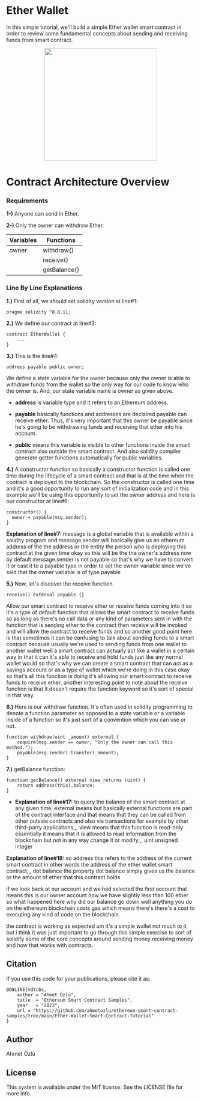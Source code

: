 # Ether Wallet

In this simple tutorial, we'll build a simple Ether wallet smart contract in order to review some fundamental concepts about sending and receiving funds from smart contract.

<p align="center">
  <img src="https://user-images.githubusercontent.com/22610163/221370598-9c796df9-e71f-41c4-a6ad-5b4827a30c1e.png" {width=30px height=300px}>
</p>

# Contract Architecture Overview

### Requirements

**1-)** Anyone can send in Ether.

**2-)** Only the owner can withdraw Ether.


| Variables | Functions	|
|-----------|--------------|
| owner 	| withdraw()   |
|       	| receive()	|
|       	| getBalance() |

### Line By Line Explanations

**1.)** First of all, we should set solidity version at line#1:

	pragma solidity ^0.8.11;

**2.)** We define our contract at line#3:
    
	contract EtherWallet {
    	...
	}
    
**3.)** This is the line#4:

	address payable public owner;
   
We define a state variable for the owner because only the owner is able to withdraw funds from the wallet so the only way for our code to know who the owner is. And, our state variable name is owner as given above.

- **address** is variable type and it refers to an Ethereum address.

- **payable** basically functions and addresses are declaired payable can receive ether. Thus, it's very important that this owner be payable since he's going to be withdrawing funds and receiving that ether into his account.

- **public** means this variable is visible to other functions inside the smart contract also outside the smart contract. And also solidity compiler generate getter functions automatically for public variables.

 **4.)** A constructor function so basically a constructor function is called one time during the lifecycle of a smart contract and that is at the time when the contract is deployed to the blockchain. So the constructor is called one time and it's a good opportunity to run any sort of initialization code and in this example we'll be using this opportunity to set the owner address and here is our constructor at line#6:
 
 	constructor() {
      owner = payable(msg.sender);
 	}

**Explanation of line#7:** message is a global variable that is available within a solidity program and message.sender will basically give us an ethereum address of the the address or the entity the person who is deploying this contract at the given time okay so this will be the the owner's address now by default message.sender is not payable so that's why we have to convert it or cast it to a payable type in order to set the owner variable since we've said that the owner variable is of type payable

**5.)** Now, let's discover the receive function.

	receive() external payable {}

Allow our smart contract to receive ether or receive funds coming into it so it's a type of default function that allows the smart contract to receive funds so as long as there's no call data or any kind of parameters sent in with the function that is sending ether to the contract then receive will be invoked and will allow the contract to receive funds and so another good point here is that sometimes it can be confusing to talk about sending funds to a smart contract because usually we're used to sending funds from one wallet to another wallet well a smart contract can actually act like a wallet in a certain way in that it can it's able to receive and hold funds just like any normal wallet would so that's why we can create a smart contract that can act as a savings account or as a type of wallet which we're doing in this case okay so that's all this function is doing it's allowing our smart contract to receive funds to receive ether, another interesting point to note about the receive function is that it doesn't require the function keyword so it's sort of special in that way.

**6.)** Here is our withdraw function. It's often used in solidity programming to denote a function parameter as opposed to a state variable or a variable inside of a function so it's just sort of a convention which you can use or not.

	function withdraw(uint _amount) external {  
    	require(msg.sender == owner, "Only the owner can call this method.");
    	payable(msg.sender).transfer(_amount);
	}
    
**7.)** getBalance function:

	function getBalance() external view returns (uint) {
    	return address(this).balance;
	}

- **Explanation of line#17:** to query the balance of the smart contract at any given time, external means but basically external functions are part of the contract interface and that means that they can be called from other outside contracts and also via transactions for example by other third-party applications,,, view means that this function is read-only essentially it means that it is allowed to read information from the blockchain but not in any way change it or modify,,, uint unsigned integer

**Explanation of line#18:** so address this refers to the address of the current smart contract in other words the address of the ether wallet smart contract,,, dot balance the property dot balance simply gives us the balance or the amount of ether that this contract holds

if we look back at our account and we had selected the first account that means this is our owner account now we have slightly less than 100 ether so what happened here why did our balance go down well anything you do on the ethereum blockchain costs gas which means there's there's a cost to executing any kind of code on the blockchain


the contract is working as expected um it's a simple wallet not much to it but i think it was just important to go through this simple exercise to sort of solidify some of the core concepts around sending money receiving money and how that works with contracts.


## Citation
If you use this code for your publications, please cite it as:

	@ONLINE{vdtcbs,
    	author = "Ahmet Özlü",
    	title  = "Ethereum Smart Contract Samples",
    	year   = "2023",
    	url	= "https://github.com/ahmetozlu/ethereum-smart-contract-samples/tree/main/Ether-Wallet-Smart-Contract-Tutorial"
	}

## Author
Ahmet Özlü

## License
This system is available under the MIT license. See the LICENSE file for more info.
